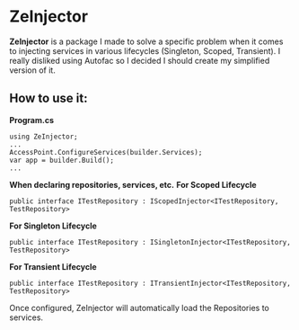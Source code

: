 # ZeInjector

**ZeInjector** is a package I made to solve a specific problem when it comes to injecting services in various lifecycles (Singleton, Scoped, Transient). I really disliked using Autofac so I decided I should create my simplified version of it.

## How to use it:
**Program.cs**
```
using ZeInjector;
...
AccessPoint.ConfigureServices(builder.Services);
var app = builder.Build();
...
```
**When declaring repositories, services, etc.**
**For Scoped Lifecycle**
```
public interface ITestRepository : IScopedInjector<ITestRepository, TestRepository>
```
**For Singleton Lifecycle**
```
public interface ITestRepository : ISingletonInjector<ITestRepository, TestRepository>
```
**For Transient Lifecycle**
```
public interface ITestRepository : ITransientInjector<ITestRepository, TestRepository>
```
Once configured, ZeInjector will automatically load the Repositories to services.
